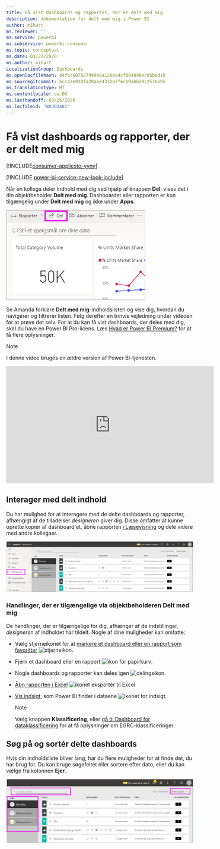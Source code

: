 ```yaml
---
title: Få vist dashboards og rapporter, der er delt med mig
description: dokumentation for delt med mig i Power BI
author: mihart
ms.reviewer: ''
ms.service: powerbi
ms.subservice: powerbi-consumer
ms.topic: conceptual
ms.date: 03/22/2020
ms.author: mihart
LocalizationGroup: Dashboards
ms.openlocfilehash: d4fbc607b27999a9a1264a4cf004898ec05b0d18
ms.sourcegitcommit: bcc42e938fa28abe433287fecb9abb28c253b6bb
ms.translationtype: HT
ms.contentlocale: da-DK
ms.lasthandoff: 03/26/2020
ms.locfileid: "80302481"
---
```

# <a name="display-the-dashboards-and-reports-that-have-been-shared-with-me"></a>Få vist dashboards og rapporter, der er delt med mig

[!INCLUDE[consumer-appliesto-yyny](../includes/consumer-appliesto-yyny.md)]

[!INCLUDE [power-bi-service-new-look-include](../includes/power-bi-service-new-look-include.md)]

Når en kollega deler indhold med dig ved hjælp af knappen **Del**, vises det i din objektbeholder **Delt med mig**. Dashboardet eller rapporten er kun tilgængelig under **Delt med mig** og ikke under **Apps**.

![Delingsikon](./media/end-user-shared-with-me/power-bi-share-dashboard.png)

Se Amanda forklare **Delt med mig**-indholdslisten og vise dig, hvordan du navigerer og filtrerer listen. Følg derefter en trinvis vejledning under videoen for at prøve det selv. For at du kan få vist dashboards, der deles med dig, skal du have en Power BI Pro-licens. Læs [Hvad er Power BI Premium?](../service-premium-what-is.md) for at få flere oplysninger.
    

> [!NOTE]
> I denne video bruges en ældre version af Power BI-tjenesten.
    

<iframe width="560" height="315" src="https://www.youtube.com/embed/G26dr2PsEpk" frameborder="0" allowfullscreen></iframe>

## <a name="interact-with-shared-content"></a>Interager med delt indhold

Du har mulighed for at interagere med de delte dashboards og rapporter, afhængigt af de tilladelser *designeren* giver dig. Disse omfatter at kunne oprette kopier af dashboard'et, åbne rapporten [i Læsevisning](end-user-reading-view.md) og dele videre med andre kollegaer.

![Objektbeholderen Delt med mig](./media/end-user-shared-with-me/power-bi-shared.png)

### <a name="actions-available-from-the-shared-with-me-container"></a>Handlinger, der er tilgængelige via objektbeholderen **Delt med mig**
De handlinger, der er tilgængelige for dig, afhænger af de indstillinger, *designeren* af indholdet har tildelt. Nogle af dine muligheder kan omfatte:
* Vælg stjerneikonet for at [markere et dashboard eller en rapport som favoritter](end-user-favorite.md) ![stjerneikon](./media/end-user-shared-with-me/power-bi-star-icon.png).
* Fjern et dashboard eller en rapport  ![ikon for papirkurv](./media/end-user-shared-with-me/power-bi-delete-icon.png).
* Nogle dashboards og rapporter kan deles igen  ![delingsikon](./media/end-user-shared-with-me/power-bi-share-icon-new.png).
* [Åbn rapporten i Excel](end-user-export.md) ![ikonet eksportér til Excel](./media/end-user-shared-with-me/power-bi-excel.png) 
* [Vis indsigt](end-user-insights.md), som Power BI finder i dataene ![ikonet for indsigt](./media/end-user-shared-with-me/power-bi-insights.png).
  
  > [!NOTE]
  > Vælg knappen **Klassificering**, eller [gå til Dashboard for dataklassificering](../service-data-classification.md) for at få oplysninger om EGRC-klassificeringer.
  > 


## <a name="search-and-sort-shared-dashboards"></a>Søg på og sortér delte dashboards
Hvis din indholdsliste bliver lang, har du flere muligheder for at finde det, du har brug for. Du kan bruge søgefeltet eller sortere efter dato, eller du kan vælge fra kolonnen **Ejer**.    

![dashboardet Ejer og Søg](./media/end-user-shared-with-me/power-bi-sort.png)